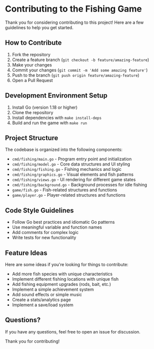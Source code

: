# Contributing to the Fishing Game

Thank you for considering contributing to this project! Here are a few guidelines to help you get started.

## How to Contribute

1. Fork the repository
2. Create a feature branch (`git checkout -b feature/amazing-feature`)
3. Make your changes
4. Commit your changes (`git commit -m 'Add some amazing feature'`)
5. Push to the branch (`git push origin feature/amazing-feature`)
6. Open a Pull Request

## Development Environment Setup

1. Install Go (version 1.18 or higher)
2. Clone the repository
3. Install dependencies with `make install-deps`
4. Build and run the game with `make run`

## Project Structure

The codebase is organized into the following components:

- `cmd/fishing/main.go` - Program entry point and initialization
- `cmd/fishing/model.go` - Core data structures and UI styling
- `cmd/fishing/fishing.go` - Fishing mechanics and logic
- `cmd/fishing/graphics.go` - Visual elements and fish patterns
- `cmd/fishing/views.go` - UI rendering for different game states
- `cmd/fishing/background.go` - Background processes for idle fishing
- `game/fish.go` - Fish-related structures and functions
- `game/player.go` - Player-related structures and functions

## Code Style Guidelines

- Follow Go best practices and idiomatic Go patterns
- Use meaningful variable and function names
- Add comments for complex logic
- Write tests for new functionality

## Feature Ideas

Here are some ideas if you're looking for things to contribute:

- Add more fish species with unique characteristics
- Implement different fishing locations with unique fish
- Add fishing equipment upgrades (rods, bait, etc.)
- Implement a simple achievement system
- Add sound effects or simple music
- Create a stats/analytics page
- Implement a save/load system

## Questions?

If you have any questions, feel free to open an issue for discussion.

Thank you for contributing! 